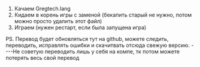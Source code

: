 1. Качаем Gregtech.lang
2. Кидаем в корень игры с заменой (бекапить старый не нужно, потом можно просто удалить этот файл)
3. Играем (нужен рестарт, если была запущена игра)

PS. Перевод будет обновляться тут на github, можете следить, переводить, исправлять ошибки и скачитвать отсюда свежую версию. 
----Не советую переводить лишь у себя на компе, тк потом можете потерять весь свой перевод
